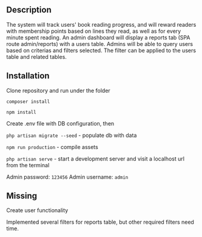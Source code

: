 ## Description
The system will track users' book reading progress, and will reward readers with membership points based on lines they read, as well as for every minute spent reading. An admin dashboard will display a reports tab (SPA route admin/reports) with a users table. Admins will be able to query users based on criterias and filters selected. The filter can be applied to the users table and related tables.

## Installation

Clone repository and run under the folder

`composer install`

`npm install`

Create .env file with DB configuration, then

`php artisan migrate --seed` - populate db with data

`npm run production` - compile assets

`php artisan serve` - start a development server and visit a localhost url from the terminal


Admin password: `123456`
Admin username: `admin`

## Missing
Create user functionality

Implemented several filters for reports table, but other required filters need time.




